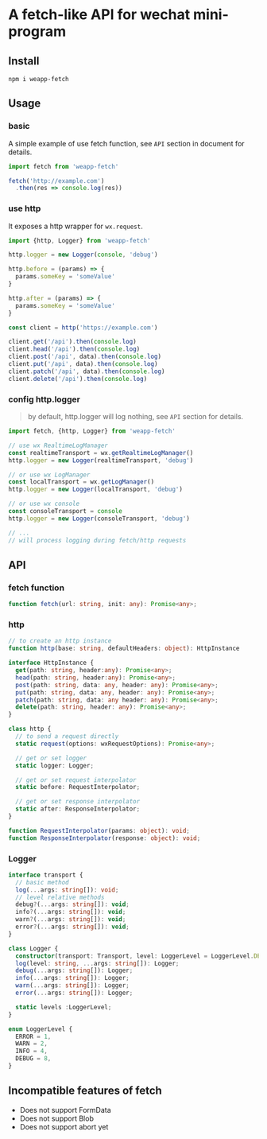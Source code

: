 # A fetch-like API for wechat mini-program

## Install

```
npm i weapp-fetch
```

## Usage

### basic

A simple example of use fetch function, see `API` section in document for details.

```js
import fetch from 'weapp-fetch'

fetch('http://example.com')
  .then(res => console.log(res))
```

### use http

It exposes a http wrapper for `wx.request`.

```js
import {http, Logger} from 'weapp-fetch'

http.logger = new Logger(console, 'debug')

http.before = (params) => {
  params.someKey = 'someValue'
}

http.after = (params) => {
  params.someKey = 'someValue'
}

const client = http('https://example.com')

client.get('/api').then(console.log)
client.head('/api').then(console.log)
client.post('/api', data).then(console.log)
client.put('/api', data).then(console.log)
client.patch('/api', data).then(console.log)
client.delete('/api').then(console.log)
```

### config http.logger

> by default, http.logger will log nothing, see `API` section for details.

```js
import fetch, {http, Logger} from 'weapp-fetch'

// use wx RealtimeLogManager
const realtimeTransport = wx.getRealtimeLogManager()
http.logger = new Logger(realtimeTransport, 'debug')

// or use wx LogManager
const localTransport = wx.getLogManager()
http.logger = new Logger(localTransport, 'debug')

// or use wx console
const consoleTransport = console
http.logger = new Logger(consoleTransport, 'debug')

// ...
// will process logging during fetch/http requests
```

## API

### fetch function

```ts
function fetch(url: string, init: any): Promise<any>;
```

### http

```ts
// to create an http instance
function http(base: string, defaultHeaders: object): HttpInstance

interface HttpInstance {
  get(path: string, header:any): Promise<any>;
  head(path: string, header:any): Promise<any>;
  post(path: string, data: any, header: any): Promise<any>;
  put(path: string, data: any, header: any): Promise<any>;
  patch(path: string, data: any header: any): Promise<any>;
  delete(path: string, header: any): Promise<any>;
}

class http {
  // to send a request directly
  static request(options: wxRequestOptions): Promise<any>;

  // get or set logger
  static logger: Logger;

  // get or set request interpolator
  static before: RequestInterpolator;

  // get or set response interpolator
  static after: ResponseInterpolator;
}

function RequestInterpolator(params: object): void;
function ResponseInterpolator(response: object): void;
```

### Logger

```ts
interface transport {
  // basic method
  log(...args: string[]): void;
  // level relative methods
  debug?(...args: string[]): void;
  info?(...args: string[]): void;
  warn?(...args: string[]): void;
  error?(...args: string[]): void;
}

class Logger {
  constructor(transport: Transport, level: LoggerLevel = LoggerLevel.DEBUG);
  log(level: string, ...args: string[]): Logger;
  debug(...args: string[]): Logger;
  info(...args: string[]): Logger;
  warn(...args: string[]): Logger;
  error(...args: string[]): Logger;

  static levels :LoggerLevel;
}

enum LoggerLevel {
  ERROR = 1,
  WARN = 2,
  INFO = 4,
  DEBUG = 8,
}
```

## Incompatible features of fetch

- Does not support FormData
- Does not support Blob
- Does not support abort yet